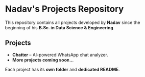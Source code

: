 #  Nadav's Projects Repository

This repository contains all projects developed by **Nadav** since the beginning of his **B.Sc. in Data Science & Engineering**.

##  Projects
- **Chatter** – AI-powered WhatsApp chat analyzer.
- **More projects coming soon...**  

Each project has its **own folder** and **dedicated README**.
